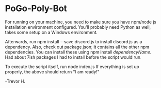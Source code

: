 # PoGo-Poly-Bot
For running on your machine, you need to make sure you have npm/node js installation environment configured.
You'll probably need Python as well, takes some setup on a Windows environment.

Afterwards, run npm install --save discord.js to install discord.js as a dependency.  Also, check out package.json;
it contains all the other npm dependencies.  You can install these using npm install *dependencyName*.  Had about
7ish packages I had to install before the script would run.

To execute the script itself, run node index.js
If everything is set up properly, the above should return "I am ready!"

-Trevor H.
